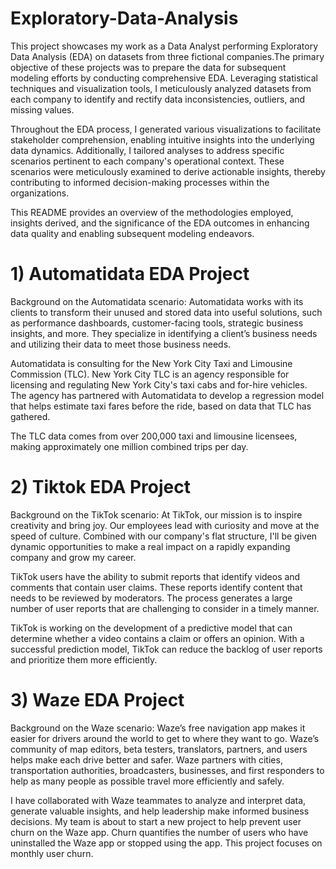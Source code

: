 # Exploratory-Data-Analysis
This project showcases my work as a Data Analyst performing Exploratory Data Analysis (EDA) on datasets from three fictional companies.The primary objective of these projects was to prepare the data for subsequent modeling efforts by conducting comprehensive EDA. Leveraging statistical techniques and visualization tools, I meticulously analyzed datasets from each company to identify and rectify data inconsistencies, outliers, and missing values.

Throughout the EDA process, I generated various visualizations to facilitate stakeholder comprehension, enabling intuitive insights into the underlying data dynamics. Additionally, I tailored analyses to address specific scenarios pertinent to each company's operational context. These scenarios were meticulously examined to derive actionable insights, thereby contributing to informed decision-making processes within the organizations.

This README provides an overview of the methodologies employed, insights derived, and the significance of the EDA outcomes in enhancing data quality and enabling subsequent modeling endeavors.

# 1) Automatidata EDA Project
Background on the Automatidata scenario:
Automatidata works with its clients to transform their unused and stored data into useful solutions, such as performance dashboards, customer-facing tools, strategic business insights, and more. They specialize in identifying a client’s business needs and utilizing their data to meet those business needs. 

Automatidata is consulting for the New York City Taxi and Limousine Commission (TLC). New York City TLC is an agency responsible for licensing and regulating New York City's taxi cabs and for-hire vehicles. The agency has partnered with Automatidata to develop a regression model that helps estimate taxi fares before the ride, based on data that TLC has gathered. 

The TLC data comes from over 200,000 taxi and limousine licensees, making approximately one million combined trips per day. 

# 2) Tiktok EDA Project
Background on the TikTok scenario: 
At TikTok, our mission is to inspire creativity and bring joy. Our employees lead with curiosity and move at the speed of culture. Combined with our company's flat structure, I'll be given dynamic opportunities to make a real impact on a rapidly expanding company and grow my career.

TikTok users have the ability to submit reports that identify videos and comments that contain user claims. These reports identify content that needs to be reviewed by moderators. The process generates a large number of user reports that are challenging to consider in a timely manner. 

TikTok is working on the development of a predictive model that can determine whether a video contains a claim or offers an opinion. With a successful prediction model, TikTok can reduce the backlog of user reports and prioritize them more efficiently.

# 3) Waze EDA Project
Background on the Waze scenario:
Waze’s free navigation app makes it easier for drivers around the world to get to where they want to go. Waze’s community of map editors, beta testers, translators, partners, and users helps make each drive better and safer. Waze partners with cities, transportation authorities, broadcasters, businesses, and first responders to help as many people as possible travel more efficiently and safely. 

I have collaborated with Waze teammates to analyze and interpret data, generate valuable insights, and help leadership make informed business decisions. My team is about to start a new project to help prevent user churn on the Waze app. Churn quantifies the number of users who have uninstalled the Waze app or stopped using the app. This project focuses on monthly user churn. 

